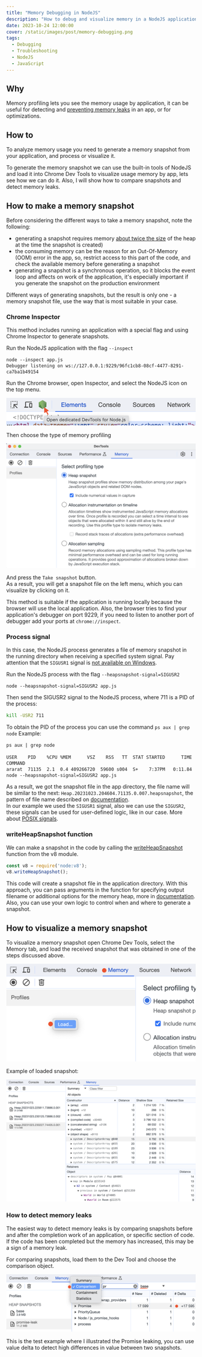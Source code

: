 ```yaml
---
title: "Memory Debugging in NodeJS"
description: "How to debug and visualize memory in a NodeJS application and how to use it for detecting memory leaks."
date: 2023-10-24 12:00:00
cover: /static/images/post/memory-debugging.png
tags:
  - Debugging
  - Troubleshooting
  - NodeJS
  - JavaScript
---
```


## Why
Memory profiling lets you see the memory usage by application, it can be useful for detecting and [preventing memory leaks](/posts/preventing-memory-leaks-in-js/) in an app, or for optimizations.

## How to
To analyze memory usage you need to generate a memory snapshot from your application, and process or visualize it.

To generate the memory snapshot we can use the built-in tools of NodeJS and load it into Chrome Dev Tools to visualize usage memory by app, lets see how we can do it.
Also, I will show how to compare snapshots and detect memory leaks.

## How to make a memory snapshot
Before considering the different ways to take a memory snapshot, note the following:
- generating a snapshot requires memory [about twice the size](https://nodejs.org/api/v8.html#v8writeheapsnapshotfilenameoptions) of the heap at the time the snapshot is created)
- the consuming memory can be the reason for an Out-Of-Memory (OOM) error in the app, so, restrict access to this part of the code, and check the available memory before generating a snapshot
- generating a snapshot is a synchronous operation, so it blocks the event loop and affects on work of the application, it's especially important if you generate the snapshot on the production environment

Different ways of generating snapshots, but the result is only one - a memory snapshot file, use the way that is most suitable in your case.

### Chrome Inspector
This method includes running an application with a special flag and using Chrome Inspector to generate snapshots.

Run the NodeJS application with the flag `--inspect`
```shell
node --inspect app.js
Debugger listening on ws://127.0.0.1:9229/96fc1cb8-08cf-4477-8291-ca7ba1b49154
```

Run the Chrome browser, open Inspector, and select the NodeJS icon on the top menu.

![NodeJS Inspector](img/inspector-icon.png "Inspector")

Then choose the type of memory profiling

![Memory Tab](img/memory-tab.png "Memory Tab")

And press the `Take snapshot` button.\
As a result, you will get a snapshot file on the left menu, which you can visualize by clicking on it.

This method is suitable if the application is running locally because the browser will use the local application.
Also, the browser tries to find your application's debugger on port 9229, if you need to listen to another port of debugger add your ports at `chrome://inspect`.


### Process signal
In this case, the NodeJS process generates a file of memory snapshot in the running directory when receiving a specified system signal.
Pay attention that the `SIGUSR1` signal is [not available on Windows](https://nodejs.org/en/docs/inspector).

Run the NodeJS process with the flag `--heapsnapshot-signal=SIGUSR2`
```shell
node --heapsnapshot-signal=SIGUSR2 app.js
```

Then send the SIGUSR2 signal to the NodeJS process, where 711 is a PID of the process:
```bash
kill -USR2 711
```

To obtain the PID of the process you can use the command `ps aux | grep node`
Example:

```shell
ps aux | grep node

USER    PID    %CPU %MEM      VSZ    RSS   TT  STAT STARTED      TIME COMMAND
ararat  71135  2.1  0.4 409266720  59600 s004  S+    7:37PM   0:11.84 node --heapsnapshot-signal=SIGUSR2 app.js
```

As a result, we got the snapshot file in the app directory, the file name will be similar to the next: `Heap.20231023.204604.71135.0.007.heapsnapshot`, the pattern of file name described on [documentation](https://nodejs.org/api/v8.html#v8writeheapsnapshotfilenameoptions).\
In our example we used the `SIGUSR1` signal, also we can use the `SIGUSR2`, these signals can be used for user-defined logic, like in our case. More about [POSIX signals](https://en.wikipedia.org/wiki/Signal_&#40;IPC&#41;#POSIX_signals&#41).

### writeHeapSnapshot function
We can make a snapshot in the code by calling the [writeHeapSnapshot](https://nodejs.org/api/v8.html#v8writeheapsnapshotfilenameoptions) function from the v8 module.

```javascript
const v8 = require('node:v8');
v8.writeHeapSnapshot();
```
This code will create a snapshot file in the application directory. With this approach, you can pass arguments in the function for specifying output filename or additional options for the memory heap, more in [documentation](https://nodejs.org/api/v8.html#v8writeheapsnapshotfilenameoptions). Also, you can use your own logic to control when and where to generate a snapshot.

## How to visualize a memory snapshot
To visualize a memory snapshot open Chrome Dev Tools, select the Memory tab, and load the received snapshot that was obtained in one of the steps discussed above.

![Loading snapshot](img/loading-snapshot.png "Loading snapshot")

Example of loaded snapshot:

![Loading snapshot](img/memory-summary.png "Loading snapshot")

### How to detect memory leaks
The easiest way to detect memory leaks is by comparing snapshots before and after the completion work of an application, or specific section of code. If the code has been completed but the memory has increased, this may be a sign of a memory leak.

For comparing snapshots, load them to the Dev Tool and choose the comparison object.

![Snapshot comparison](img/snapshot-comparison.png "Snapshot comparison")

This is the test example where I illustrated the Promise leaking, you can use value delta to detect high differences in value between two snapshots.

